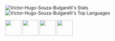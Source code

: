 ![Victor-Hugo-Souza-Bulgarelli's Stats](https://github-readme-stats.vercel.app/api?username=Victor-Hugo-Souza-Bulgarelli&theme=vue-dark&show_icons=true&hide_border=true&count_private=true)
![Victor-Hugo-Souza-Bulgarelli's Top Languages](https://github-readme-stats.vercel.app/api/top-langs/?username=Victor-Hugo-Souza-Bulgarelli&theme=vue-dark&show_icons=true&hide_border=true&layout=compact)

<img src="https://cdn.jsdelivr.net/gh/devicons/devicon@latest/icons/javascript/javascript-original.svg" width="50" height="50"/>
<img src="https://cdn.jsdelivr.net/gh/devicons/devicon@latest/icons/csharp/csharp-original.svg" width="50" height="50"/>
<img src="https://cdn.jsdelivr.net/gh/devicons/devicon@latest/icons/react/react-original.svg" width="50" height="50"/>
<img src="https://cdn.jsdelivr.net/gh/devicons/devicon@latest/icons/html5/html5-original.svg" width="50" height="50"/>


          
